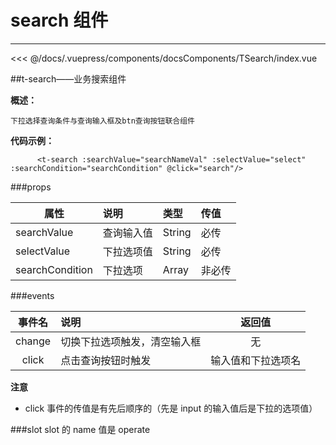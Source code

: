 # search 组件

---

<common-code-format>
  <docsComponents-TSearch-index slot="source"></docsComponents-TSearch-index>
   <<< @/docs/.vuepress/components/docsComponents/TSearch/index.vue
</common-code-format>

##t-search——业务搜索组件

**概述：**

`下拉选择查询条件与查询输入框及btn查询按钮联合组件`

**代码示例：**

```
      <t-search :searchValue="searchNameVal" :selectValue="select" :searchCondition="searchCondition" @click="search"/>
```

###props

| 属性            | 说明       | 类型   | 传值   |
| --------------- | :--------- | :----- | :----- |
| searchValue     | 查询输入值 | String | 必传   |
| selectValue     | 下拉选项值 | String | 必传   |
| searchCondition | 下拉选项   | Array  | 非必传 |

###events

| 事件名 | 说明                         |       返回值       |
| :----: | :--------------------------- | :----------------: |
| change | 切换下拉选项触发，清空输入框 |         无         |
| click  | 点击查询按钮时触发           | 输入值和下拉选项名 |

**注意**

- click 事件的传值是有先后顺序的（先是 input 的输入值后是下拉的选项值）

###slot
slot 的 name 值是 operate
